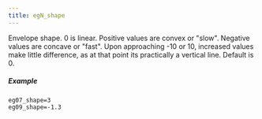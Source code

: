 ```yaml
---
title: egN_shape
---
```

Envelope shape. 0 is linear. Positive values are convex or "slow".
Negative values are concave or "fast". Upon approaching -10 or 10,
increased values make little difference, as at that point its practically
a vertical line. Default is 0.

##### Example

```
eg07_shape=3
eg09_shape=-1.3
```
